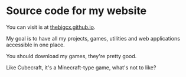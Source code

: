 # Source code for my website

You can visit is at [thebigcx.github.io](https://thebigcx.github.io).

My goal is to have all my projects, games, utilities and web applications accessible in one place.

You should download my games, they're pretty good.

Like Cubecraft, it's a Minecraft-type game, what's not to like?
